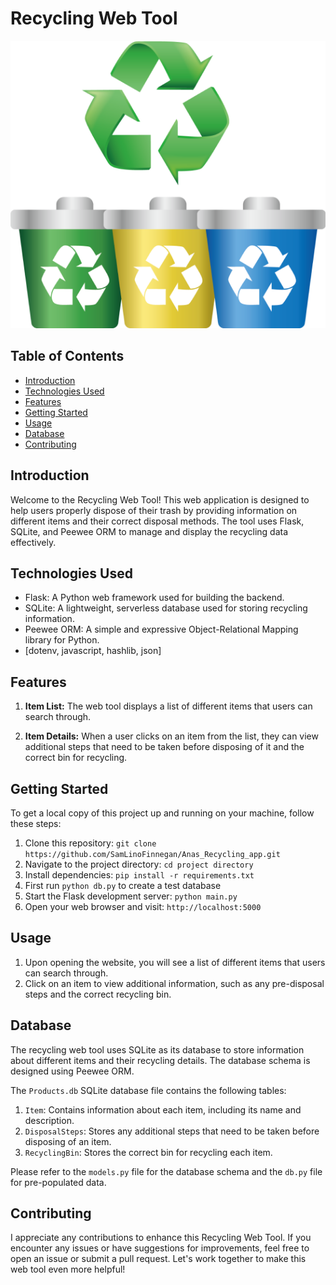 # Recycling Web Tool

![Recycling Web Tool Banner](./static/images/lets_recycle.png)

## Table of Contents

- [Introduction](#introduction)
- [Technologies Used](#technologies-used)
- [Features](#features)
- [Getting Started](#getting-started)
- [Usage](#usage)
- [Database](#database)
- [Contributing](#contributing)


## Introduction

Welcome to the Recycling Web Tool! This web application is designed to help users properly dispose of their trash by providing information on different items and their correct disposal methods. The tool uses Flask, SQLite, and Peewee ORM to manage and display the recycling data effectively.

## Technologies Used

- Flask: A Python web framework used for building the backend.
- SQLite: A lightweight, serverless database used for storing recycling information.
- Peewee ORM: A simple and expressive Object-Relational Mapping library for Python.
- [dotenv, javascript, hashlib, json]

## Features

1. **Item List:** The web tool displays a list of different items that users can search through.

2. **Item Details:** When a user clicks on an item from the list, they can view additional steps that need to be taken before disposing of it and the correct bin for recycling.

## Getting Started

To get a local copy of this project up and running on your machine, follow these steps:

1. Clone this repository: `git clone https://github.com/SamLinoFinnegan/Anas_Recycling_app.git`
2. Navigate to the project directory: `cd project directory`
3. Install dependencies: `pip install -r requirements.txt`
4. First run `python db.py` to create a test database
5. Start the Flask development server: `python main.py`
6. Open your web browser and visit: `http://localhost:5000`

## Usage

1. Upon opening the website, you will see a list of different items that users can search through.
2. Click on an item to view additional information, such as any pre-disposal steps and the correct recycling bin.

## Database

The recycling web tool uses SQLite as its database to store information about different items and their recycling details. The database schema is designed using Peewee ORM.

The `Products.db` SQLite database file contains the following tables:

1. `Item`: Contains information about each item, including its name and description.
2. `DisposalSteps`: Stores any additional steps that need to be taken before disposing of an item.
3. `RecyclingBin`: Stores the correct bin for recycling each item.

Please refer to the `models.py` file for the database schema and the `db.py` file for pre-populated data.

## Contributing

I appreciate any contributions to enhance this Recycling Web Tool. If you encounter any issues or have suggestions for improvements, feel free to open an issue or submit a pull request. Let's work together to make this web tool even more helpful!

